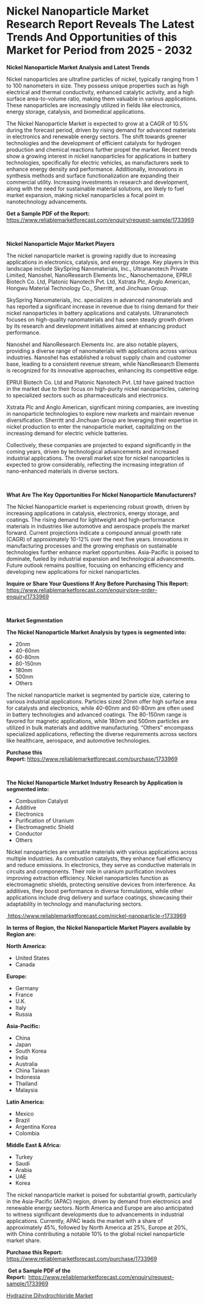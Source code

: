 <p><h1>Nickel Nanoparticle Market Research Report Reveals The Latest Trends And Opportunities of this Market for Period from 2025 - 2032</h1></p><p><strong>Nickel Nanoparticle Market Analysis and Latest Trends</strong></p>
<p><p>Nickel nanoparticles are ultrafine particles of nickel, typically ranging from 1 to 100 nanometers in size. They possess unique properties such as high electrical and thermal conductivity, enhanced catalytic activity, and a high surface area-to-volume ratio, making them valuable in various applications. These nanoparticles are increasingly utilized in fields like electronics, energy storage, catalysis, and biomedical applications.</p><p>The Nickel Nanoparticle Market is expected to grow at a CAGR of 10.5% during the forecast period, driven by rising demand for advanced materials in electronics and renewable energy sectors. The shift towards greener technologies and the development of efficient catalysts for hydrogen production and chemical reactions further propel the market. Recent trends show a growing interest in nickel nanoparticles for applications in battery technologies, specifically for electric vehicles, as manufacturers seek to enhance energy density and performance. Additionally, innovations in synthesis methods and surface functionalization are expanding their commercial utility. Increasing investments in research and development, along with the need for sustainable material solutions, are likely to fuel market expansion, making nickel nanoparticles a focal point in nanotechnology advancements.</p></p>
<p><strong>Get a Sample PDF of the Report:&nbsp;</strong> <a href="https://www.reliablemarketforecast.com/enquiry/request-sample/1733969?utm_campaign=3511&utm_medium=2&utm_source=Github&utm_content=ia&utm_term=01042025&utm_id=nickel-nanoparticle">https://www.reliablemarketforecast.com/enquiry/request-sample/1733969</a></p>
<p>&nbsp;</p>
<p><strong>Nickel Nanoparticle Major Market Players</strong></p>
<p><p>The nickel nanoparticle market is growing rapidly due to increasing applications in electronics, catalysis, and energy storage. Key players in this landscape include SkySpring Nanomaterials, Inc., Ultrananotech Private Limited, Nanoshel, NanoResearch Elements Inc., Nanochemazone, EPRUI Biotech Co. Ltd, Platonic Nanotech Pvt. Ltd, Xstrata Plc, Anglo American, Hongwu Material Technology Co., Sherritt, and Jinchuan Group.</p><p>SkySpring Nanomaterials, Inc. specializes in advanced nanomaterials and has reported a significant increase in revenue due to rising demand for their nickel nanoparticles in battery applications and catalysts. Ultrananotech focuses on high-quality nanomaterials and has seen steady growth driven by its research and development initiatives aimed at enhancing product performance. </p><p>Nanoshel and NanoResearch Elements Inc. are also notable players, providing a diverse range of nanomaterials with applications across various industries. Nanoshel has established a robust supply chain and customer base, leading to a consistent revenue stream, while NanoResearch Elements is recognized for its innovative approaches, enhancing its competitive edge.</p><p>EPRUI Biotech Co. Ltd and Platonic Nanotech Pvt. Ltd have gained traction in the market due to their focus on high-purity nickel nanoparticles, catering to specialized sectors such as pharmaceuticals and electronics.</p><p>Xstrata Plc and Anglo American, significant mining companies, are investing in nanoparticle technologies to explore new markets and maintain revenue diversification. Sherritt and Jinchuan Group are leveraging their expertise in nickel production to enter the nanoparticle market, capitalizing on the increasing demand for electric vehicle batteries.</p><p>Collectively, these companies are projected to expand significantly in the coming years, driven by technological advancements and increased industrial applications. The overall market size for nickel nanoparticles is expected to grow considerably, reflecting the increasing integration of nano-enhanced materials in diverse sectors.</p></p>
<p>&nbsp;</p>
<p><strong>What Are The Key Opportunities For Nickel Nanoparticle Manufacturers?</strong></p>
<p><p>The Nickel Nanoparticle market is experiencing robust growth, driven by increasing applications in catalysis, electronics, energy storage, and coatings. The rising demand for lightweight and high-performance materials in industries like automotive and aerospace propels the market forward. Current projections indicate a compound annual growth rate (CAGR) of approximately 10-12% over the next five years. Innovations in manufacturing processes and the growing emphasis on sustainable technologies further enhance market opportunities. Asia-Pacific is poised to dominate, fueled by industrial expansion and technological advancements. Future outlook remains positive, focusing on enhancing efficiency and developing new applications for nickel nanoparticles.</p></p>
<p><strong>Inquire or Share Your Questions If Any Before Purchasing This Report:</strong> <a href="https://www.reliablemarketforecast.com/enquiry/pre-order-enquiry/1733969?utm_campaign=3511&utm_medium=2&utm_source=Github&utm_content=ia&utm_term=01042025&utm_id=nickel-nanoparticle">https://www.reliablemarketforecast.com/enquiry/pre-order-enquiry/1733969</a></p>
<p>&nbsp;</p>
<p><strong>Market Segmentation</strong></p>
<p><strong>The Nickel Nanoparticle Market Analysis by types is segmented into:</strong></p>
<p><ul><li>20nm</li><li>40-60nm</li><li>60-80nm</li><li>80-150nm</li><li>180nm</li><li>500nm</li><li>Others</li></ul></p>
<p><p>The nickel nanoparticle market is segmented by particle size, catering to various industrial applications. Particles sized 20nm offer high surface area for catalysts and electronics, while 40-60nm and 60-80nm are often used in battery technologies and advanced coatings. The 80-150nm range is favored for magnetic applications, while 180nm and 500nm particles are utilized in bulk materials and additive manufacturing. “Others” encompass specialized applications, reflecting the diverse requirements across sectors like healthcare, aerospace, and automotive technologies.</p></p>
<p><strong>Purchase this Report:&nbsp;</strong><a href="https://www.reliablemarketforecast.com/purchase/1733969?utm_campaign=3511&utm_medium=2&utm_source=Github&utm_content=ia&utm_term=01042025&utm_id=nickel-nanoparticle">https://www.reliablemarketforecast.com/purchase/1733969</a></p>
<p>&nbsp;</p>
<p><strong>The Nickel Nanoparticle Market Industry Research by Application is segmented into:</strong></p>
<p><ul><li>Combustion Catalyst</li><li>Additive</li><li>Electronics</li><li>Purification of Uranium</li><li>Electromagnetic Shield</li><li>Conductor</li><li>Others</li></ul></p>
<p><p>Nickel nanoparticles are versatile materials with various applications across multiple industries. As combustion catalysts, they enhance fuel efficiency and reduce emissions. In electronics, they serve as conductive materials in circuits and components. Their role in uranium purification involves improving extraction efficiency. Nickel nanoparticles function as electromagnetic shields, protecting sensitive devices from interference. As additives, they boost performance in diverse formulations, while other applications include drug delivery and surface coatings, showcasing their adaptability in technology and manufacturing sectors.</p></p>
<p><a href="https://www.reliablemarketforecast.com/nickel-nanoparticle-r1733969?utm_campaign=3511&utm_medium=2&utm_source=Github&utm_content=ia&utm_term=01042025&utm_id=nickel-nanoparticle">&nbsp;https://www.reliablemarketforecast.com/nickel-nanoparticle-r1733969</a></p>
<p><strong>In terms of Region, the Nickel Nanoparticle Market Players available by Region are:</strong></p>
<p>
    <p> <strong> North America: </strong>
        <ul>
            <li>United States</li>
            <li>Canada</li>
        </ul>
        </p> 
    <p> <strong> Europe: </strong>
        <ul>
            <li>Germany</li>
            <li>France</li>
            <li>U.K.</li>
            <li>Italy</li>
            <li>Russia</li>
        </ul>
        </p> 
    <p> <strong> Asia-Pacific: </strong>
        <ul>
            <li>China</li>
            <li>Japan</li>
            <li>South Korea</li>
            <li>India</li>
            <li>Australia</li>
            <li>China Taiwan</li>
            <li>Indonesia</li>
            <li>Thailand</li>
            <li>Malaysia</li>
        </ul>
        </p> 
    <p> <strong> Latin America: </strong>
        <ul>
            <li>Mexico</li>
            <li>Brazil</li>
            <li>Argentina Korea</li>
            <li>Colombia</li>
        </ul>
        </p> 
    <p> <strong> Middle East & Africa: </strong>
        <ul>
            <li>Turkey</li>
            <li>Saudi</li>
            <li>Arabia</li>
            <li>UAE</li>
            <li>Korea</li>
        </ul>
    </p>
    </p>
<p><p>The nickel nanoparticle market is poised for substantial growth, particularly in the Asia-Pacific (APAC) region, driven by demand from electronics and renewable energy sectors. North America and Europe are also anticipated to witness significant developments due to advancements in industrial applications. Currently, APAC leads the market with a share of approximately 45%, followed by North America at 25%, Europe at 20%, with China contributing a notable 10% to the global nickel nanoparticle market share.</p></p>
<p><strong>Purchase this Report: </strong><a href="https://www.reliablemarketforecast.com/purchase/1733969?utm_campaign=3511&utm_medium=2&utm_source=Github&utm_content=ia&utm_term=01042025&utm_id=nickel-nanoparticle">https://www.reliablemarketforecast.com/purchase/1733969</a></p>
<p>&nbsp;<strong>Get a Sample PDF of the Report:&nbsp;&nbsp;</strong><a href="https://www.reliablemarketforecast.com/enquiry/request-sample/1733969?utm_campaign=3511&utm_medium=2&utm_source=Github&utm_content=ia&utm_term=01042025&utm_id=nickel-nanoparticle">https://www.reliablemarketforecast.com/enquiry/request-sample/1733969</a></p>
<p><strong></strong></p>
<p><p><a href="https://github.com/kukolkasimo5/Market-Research-Report-List-1/blob/main/hydrazine-dihydrochloride-market.md?utm_campaign=3511&utm_medium=2&utm_source=Github&utm_content=ia&utm_term=01042025&utm_id=nickel-nanoparticle">Hydrazine Dihydrochloride Market</a></p></p>